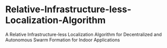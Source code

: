 # Relative-Infrastructure-less-Localization-Algorithm
A Relative Infrastructure-less Localization Algorithm for Decentralized and Autonomous Swarm Formation for Indoor Applications
